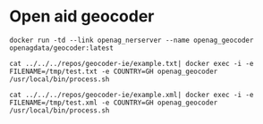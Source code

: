 # Open aid geocoder

    docker run -td --link openag_nerserver --name openag_geocoder openagdata/geocoder:latest

    cat ../../../repos/geocoder-ie/example.txt| docker exec -i -e FILENAME=/tmp/test.txt -e COUNTRY=GH openag_geocoder /usr/local/bin/process.sh

    cat ../../../repos/geocoder-ie/example.xml| docker exec -i -e FILENAME=/tmp/test.xml -e COUNTRY=GH openag_geocoder /usr/local/bin/process.sh

